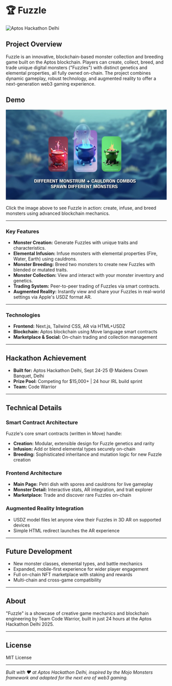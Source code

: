 # 🏆 Fuzzle

![Aptos Hackathon Delhi](public/images/delhi-hackathon.jpg)

## Project Overview

Fuzzle is an innovative, blockchain-based monster collection and breeding game built on the Aptos blockchain. Players can create, collect, breed, and trade unique digital monsters ("Fuzzles") with distinct genetics and elemental properties, all fully owned on-chain. The project combines dynamic gameplay, robust technology, and augmented reality to offer a next-generation web3 gaming experience.

## Demo

[![Watch the Video Demo](public/images/video-thumbnail.png)](https://youtu.be/hVXkSA5kPQk)

Click the image above to see Fuzzle in action: create, infuse, and breed monsters using advanced blockchain mechanics.

---

### Key Features

- **Monster Creation:** Generate Fuzzles with unique traits and characteristics.
- **Elemental Infusion:** Infuse monsters with elemental properties (Fire, Water, Earth) using cauldrons.
- **Monster Breeding:** Breed two monsters to create new Fuzzles with blended or mutated traits.
- **Monster Collection:** View and interact with your monster inventory and genetics.
- **Trading System:** Peer-to-peer trading of Fuzzles via smart contracts.
- **Augmented Reality:** Instantly view and share your Fuzzles in real-world settings via Apple's USDZ format AR.

---

### Technologies

- **Frontend:** Next.js, Tailwind CSS, AR via HTML+USDZ
- **Blockchain:** Aptos blockchain using Move language smart contracts
- **Marketplace & Social:** On-chain trading and collection management

---

## Hackathon Achievement

- **Built for:** Aptos Hackathon Delhi, Sept 24-25 @ Maidens Crown Banquet, Delhi
- **Prize Pool:** Competing for $15,000+ | 24 hour IRL build sprint
- **Team:** Code Warrior

---

## Technical Details

### Smart Contract Architecture

Fuzzle's core smart contracts (written in Move) handle:
- **Creation:** Modular, extensible design for Fuzzle genetics and rarity
- **Infusion:** Add or blend elemental types securely on-chain
- **Breeding:** Sophisticated inheritance and mutation logic for new Fuzzle creation

### Frontend Architecture

- **Main Page:** Petri dish with spores and cauldrons for live gameplay
- **Monster Detail:** Interactive stats, AR integration, and trait explorer
- **Marketplace:** Trade and discover rare Fuzzles on-chain

### Augmented Reality Integration

- USDZ model files let anyone view their Fuzzles in 3D AR on supported devices
- Simple HTML redirect launches the AR experience

---

## Future Development

- New monster classes, elemental types, and battle mechanics
- Expanded, mobile-first experience for wider player engagement
- Full on-chain NFT marketplace with staking and rewards
- Multi-chain and cross-game compatibility

---

## About

"Fuzzle" is a showcase of creative game mechanics and blockchain engineering by Team Code Warrior, built in just 24 hours at the Aptos Hackathon Delhi 2025.

---

## License

MIT License

---

*Built with ❤️ at Aptos Hackathon Delhi, inspired by the Mojo Monsters framework and adapted for the next era of web3 gaming.*
